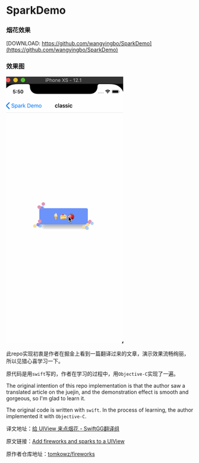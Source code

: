 # SparkDemo

### 烟花效果

[DOWNLOAD: https://github.com/wangyingbo/SparkDemo](https://github.com/wangyingbo/SparkDemo)


### 效果图

![gif](https://raw.githubusercontent.com/wangyingbo/SparkDemo/master/gif.gif)


此repo实现初衷是作者在掘金上看到一篇翻译过来的文章，演示效果流畅绚丽，所以见猎心喜学习一下。 

原代码是用`swift`写的，作者在学习的过程中，用`Objective-C`实现了一遍。


The original intention of this repo implementation is that the author saw a translated article on the juejin, and the demonstration effect is smooth and gorgeous, so I'm glad to learn it.

The original code is written with `swift`. In the process of learning, the author implemented it with `Objective-C`.


译文地址：[给 UIView 来点烟花 - SwiftGG翻译组](https://juejin.im/post/5d540ad0e51d4561f17a509c)

原文链接：[Add fireworks and sparks to a UIView](http://szulctomasz.com/programming-blog/2018/09/add-fireworks-and-sparks-to-a-uiview/)

原作者仓库地址：[tomkowz/fireworks](https://github.com/tomkowz/fireworks)